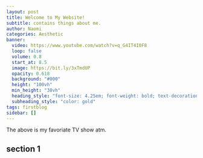 ```yaml
---
layout: post
title: Welcome to My Website!
subtitle: contains things about me.
author: Naomi
categories: Aesthetic
banner:
  video: https://www.youtube.com/watch?v=q_G4IT4I0F8
  loop: false
  volume: 0.8
  start_at: 8.5
  image: https://bit.ly/3xTmdUP
  opacity: 0.618
  background: "#000"
  height: "100vh"
  min_height: "38vh"
  heading_style: "font-size: 4.25em; font-weight: bold; text-decoration: underline"
  subheading_style: "color: gold"
tags: firstblog
sidebar: []
---
```


The above is my favoriate TV show atm. 

## section 1

